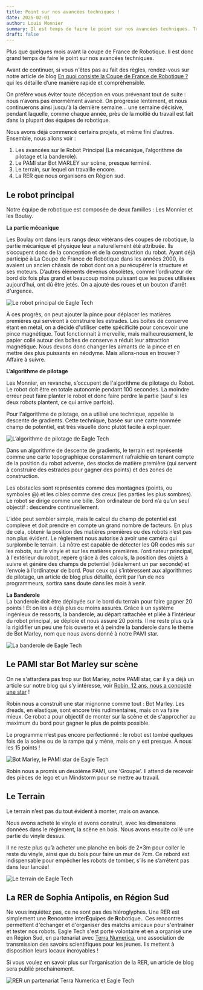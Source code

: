 ```yaml
---
title: Point sur nos avancées techniques !
date: 2025-02-01
author: Louis Monnier
summary: Il est temps de faire le point sur nos avancées techniques. Très motivés, on avance à notre rythme, lentement mais sûrement, jusqu'à la Coupe de France de Robotique.
draft: false
---
```


Plus que quelques mois avant la coupe de France de Robotique. Il est donc grand temps de faire le point sur nos avancées techniques. 

Avant de continuer, si vous n'êtes pas au fait des règles, rendez-vous sur notre article de blog [En quoi consiste la Coupe de France de Robotique ?](https://eagletech-robotics.netlify.app/blog/posts/00xi1m3l) qui les détaille d’une manière rapide et compréhensible.

On préfère vous éviter toute déception en vous prévenant tout de suite : nous n’avons pas énormément avancé. On progresse lentement, et nous continuerons ainsi jusqu'à la dernière semaine... une semaine décisive, pendant laquelle, comme chaque année, près de la moitié du travail est fait dans la plupart des équipes de robotique.

Nous avons déjà commencé certains projets, et même fini d’autres. Ensemble, nous allons voir :
1. Les avancées sur le Robot Principal (La mécanique, l’algorithme de pilotage et la banderole).
2. Le PAMI star Bot MARLEY sur scène, presque terminé.
3. Le terrain, sur lequel on travaille encore.
4. La RER que nous organisons en Région sud.


## Le robot principal

Notre équipe de robotique est composée de deux familles : Les Monnier et les Boulay. 

**La partie mécanique**

Les Boulay ont dans leurs rangs deux vétérans des coupes de robotique, la partie mécanique et physique leur a naturellement été attribuée. Ils s’occupent donc de la conception et de la construction du robot. Ayant déjà participé à La Coupe de France de Robotique dans les années 2000, ils avaient un ancien châssis de robot dont on a pu récupérer la structure et ses moteurs. D’autres éléments devenus obsolètes, comme l’ordinateur de bord dix fois plus grand et beaucoup moins puissant que les puces utilisées aujourd’hui, ont dû être jetés. On a ajouté des roues et un bouton d'arrêt d'urgence.

![Le robot principal de Eagle Tech](/blog-images/20250211-point-sur-nos-avancées-techniques/robot.png)


À ces progrès, on peut ajouter la pince pour déplacer les matières premières qui serviront à construire les estrades. Les boîtes de conserve étant en métal, on a décidé d'utiliser cette spécificité pour concevoir une pince magnétique. Tout fonctionnait à merveille, mais malheureusement, le papier collé autour des boîtes de conserve a réduit leur attraction magnétique. Nous devons donc changer les aimants de la pince et en mettre des plus puissants en néodyme. Mais allons-nous en trouver ? Affaire à suivre.


**L’algorithme de pilotage**

Les Monnier, en revanche, s’occupent de l'algorithme de pilotage du Robot. Le robot doit être en totale autonomie pendant 100 secondes. La moindre erreur peut faire planter le robot et donc faire perdre la partie (sauf si les deux robots plantent, ce qui arrive parfois).

Pour l'algorithme de pilotage, on a utilisé une technique, appelée la descente de gradients. Cette technique, basée sur une carte nommée champ de potentiel, est très visuelle donc plutôt facile à expliquer.

![L’algorithme de pilotage de Eagle Tech](/blog-images/20250211-point-sur-nos-avancées-techniques/algorithme-de-pilotage.png)

Dans un algorithme de descente de gradients, le terrain est représenté comme une carte topographique constamment rafraîchie en tenant compte de la position du robot adverse, des stocks de matière première (qui servent à construire des estrades pour gagner des points) et des zones de construction. 

Les obstacles sont représentés comme des montagnes (points, ou symboles @) et les cibles comme des creux (les parties les plus sombres). Le robot se dirige comme une bille. Son ordinateur de bord n’a qu’un seul objectif : descendre continuellement.

L’idée peut sembler simple, mais le calcul du champ de potentiel est complexe et doit prendre en compte un grand nombre de facteurs. En plus de cela, obtenir la position des matières premières ou des robots n’est pas non plus évident. Le règlement nous autorise à avoir une caméra qui surplombe le terrain. La nôtre est capable de détecter les QR codes mis sur les robots, sur le vinyle et sur les matières premières. l’ordinateur principal, à l'extérieur du robot, repère grâce à des calculs, la position des objets à suivre et génère des champs de potentiel (idéalement un par seconde) et l’envoie à l’ordinateur de bord. Pour ceux qui s’intéressent aux algorithmes de pilotage, un article de blog plus détaillé, écrit par l’un de nos programmeurs, sortira sans doute dans les mois à venir.

**La Banderole**	
La banderole doit être déployée sur le bord du terrain pour faire gagner 20 points ! Et on les a déjà plus ou moins assurés.
Grâce à un système ingénieux de ressorts, la banderole, au départ rattachée et pliée à l’intérieur du robot principal, se déploie et nous assure 20 points. Il ne reste plus qu’à la rigidifier un peu une fois ouverte et à peindre la banderole dans le thème de Bot Marley, nom que nous avons donné à notre PAMI star.

![La banderole de Eagle Tech](/blog-images/20250211-point-sur-nos-avancées-techniques/banderole.jpeg)


## Le PAMI star Bot Marley sur scène
On ne s'attardera pas trop sur Bot Marley, notre PAMI star, car il y a déjà un article sur notre blog qui s’y intéresse, voir [Robin, 12 ans, nous a concocté une star](https://eagletech-robotics.netlify.app/blog/posts/00gpqfx5) !

Robin nous a construit une star mignonne comme tout : Bot Marley. 
Les dreads, en élastique, sont encore très rudimentaires, mais on va faire mieux. Ce robot a pour objectif de monter sur la scène et de s'approcher au maximum du bord pour gagner le plus de points possible.

Le programme n’est pas encore perfectionné : le robot est tombé quelques fois de la scène ou de la rampe qui y mène, mais on y est presque. À nous les 15 points !

![Bot Marley, le PAMI star de Eagle Tech](/blog-images/20250211-point-sur-nos-avancées-techniques/pami-bot-marley.jpg)

Robin nous a promis un deuxième PAMI, une ‘Groupie’. Il attend de recevoir des pièces de lego et un Mindstorm pour se mettre au travail. 


## Le Terrain

Le terrain n’est pas du tout évident à monter, mais on avance.

Nous avons acheté le vinyle et avons construit, avec les dimensions données dans le règlement, la scène en bois. Nous avons ensuite collé une partie du vinyle dessus.

Il ne reste plus qu’à acheter une planche en bois de 2*3m pour coller le reste du vinyle, ainsi que du bois pour faire un mur de 7cm. Ce rebord est indispensable pour empêcher les robots de tomber, s’ils ne s’arrêtent pas dans leur lancée! 

![Le terrain de Eagle Tech](/blog-images/20250211-point-sur-nos-avancées-techniques/terrain.jpeg)

## La RER de Sophia Antipolis, en Région Sud

Ne vous inquiétez pas, ce ne sont pas des hiéroglyphes. Une RER est simplement une **R**encontre inter**É**quipes de **R**obotique.. Ces rencontres permettent d'échanger et d'organiser des matchs amicaux pour s'entraîner et tester nos robots. Eagle Tech s'est porté volontaire et en a organisé une en Région Sud, en partenariat avec [Terra Numerica](https://terra-numerica.org/), une association de transmission des savoirs scientifiques pour les jeunes. Ils mettent à disposition leurs locaux incroyables !

Si vous voulez en savoir plus sur l’organisation de la RER, un article de blog sera publié prochainement.

![RER un partenariat Terra Numerica et Eagle Tech](/blog-images/20250211-point-sur-nos-avancées-techniques/rer-a-terra-numerica.jpeg)
